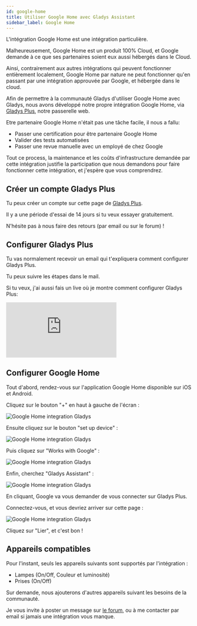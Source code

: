 ```yaml
---
id: google-home
title: Utiliser Google Home avec Gladys Assistant
sidebar_label: Google Home
---
```


L'intégration Google Home est une intégration particulière.

Malheureusement, Google Home est un produit 100% Cloud, et Google demande à ce que ses partenaires soient eux aussi hébergés dans le Cloud.

Ainsi, contrairement aux autres intégrations qui peuvent fonctionner entièrement localement, Google Home par nature ne peut fonctionner qu'en passant par une intégration approuvée par Google, et hébergée dans le cloud.

Afin de permettre à la communauté Gladys d'utiliser Google Home avec Gladys, nous avons développé notre propre intégration Google Home, via [Gladys Plus](/fr/plus), notre passerelle web.

Etre partenaire Google Home n'était pas une tâche facile, il nous a fallu:

- Passer une certification pour être partenaire Google Home
- Valider des tests automatisées
- Passer une revue manuelle avec un employé de chez Google

Tout ce process, la maintenance et les coûts d'infrastructure demandée par cette intégration justifie la participation que nous demandons pour faire fonctionner cette intégration, et j'espère que vous comprendrez.

## Créer un compte Gladys Plus

Tu peux créer un compte sur cette page de [Gladys Plus](/fr/plus).

Il y a une période d'essai de 14 jours si tu veux essayer gratuitement.

N'hésite pas à nous faire des retours (par email ou sur le forum) !

## Configurer Gladys Plus

Tu vas normalement recevoir un email qui t'expliquera comment configurer Gladys Plus.

Tu peux suivre les étapes dans le mail.

Si tu veux, j'ai aussi fais un live où je montre comment configurer Gladys Plus:

<div class="videoContainer">
<iframe  class="video" src="https://www.youtube.com/embed/TmjrBeufjyo" title="YouTube video player" frameborder="0" allow="accelerometer; autoplay; clipboard-write; encrypted-media; gyroscope; picture-in-picture" allowfullscreen></iframe>
</div>

## Configurer Google Home

Tout d'abord, rendez-vous sur l'application Google Home disponible sur iOS et Android.

Cliquez sur le bouton "+" en haut à gauche de l'écran :

![Google Home integration Gladys](../../../../../static/img/docs/fr/configuration/google-home/step-1.jpg)

Ensuite cliquez sur le bouton "set up device" :

![Google Home integration Gladys](../../../../../static/img/docs/fr/configuration/google-home/step-2.jpg)

Puis cliquez sur "Works with Google" :

![Google Home integration Gladys](../../../../../static/img/docs/fr/configuration/google-home/step-3.jpg)

Enfin, cherchez "Gladys Assistant" :

![Google Home integration Gladys](../../../../../static/img/docs/fr/configuration/google-home/step-4.jpg)

En cliquant, Google va vous demander de vous connecter sur Gladys Plus.

Connectez-vous, et vous devriez arriver sur cette page :

![Google Home integration Gladys](../../../../../static/img/docs/fr/configuration/google-home/step-5.jpg)

Cliquez sur "Lier", et c'est bon !

## Appareils compatibles

Pour l'instant, seuls les appareils suivants sont supportés par l'intégration :

- Lampes (On/Off, Couleur et luminosité)
- Prises (On/Off)

Sur demande, nous ajouterons d'autres appareils suivant les besoins de la communauté.

Je vous invite à poster un message sur [le forum](https://community.gladysassistant.com/), ou à me contacter par email si jamais une intégration vous manque.
